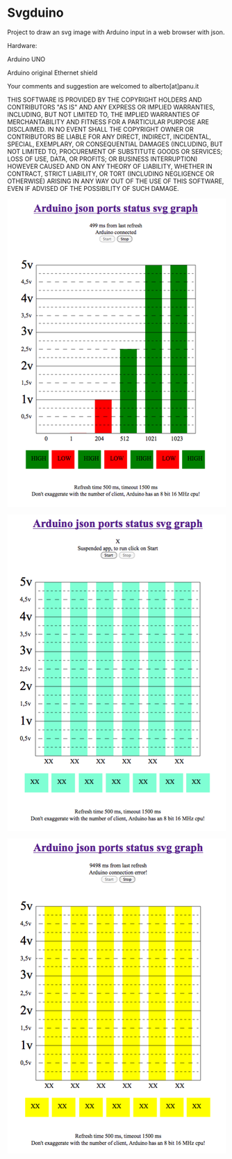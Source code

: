 Svgduino
==========

Project to draw an svg image with Arduino input in a web browser with json.

Hardware:

Arduino UNO

Arduino original Ethernet shield


Your comments and suggestion are welcomed to alberto[at]panu.it

THIS SOFTWARE IS PROVIDED BY THE COPYRIGHT HOLDERS AND CONTRIBUTORS "AS IS" AND ANY EXPRESS OR IMPLIED WARRANTIES, INCLUDING, BUT NOT LIMITED TO, THE IMPLIED WARRANTIES OF MERCHANTABILITY AND FITNESS FOR A PARTICULAR PURPOSE ARE DISCLAIMED. IN NO EVENT SHALL THE COPYRIGHT OWNER OR CONTRIBUTORS BE LIABLE FOR ANY DIRECT, INDIRECT, INCIDENTAL, SPECIAL, EXEMPLARY, OR CONSEQUENTIAL DAMAGES (INCLUDING, BUT NOT LIMITED TO, PROCUREMENT OF SUBSTITUTE GOODS OR SERVICES; LOSS OF USE, DATA, OR PROFITS; OR BUSINESS INTERRUPTION) HOWEVER CAUSED AND ON ANY THEORY OF LIABILITY, WHETHER IN CONTRACT, STRICT LIABILITY, OR TORT (INCLUDING NEGLIGENCE OR OTHERWISE) ARISING IN ANY WAY OUT OF THE USE OF THIS SOFTWARE, EVEN IF ADVISED OF THE POSSIBILITY OF SUCH DAMAGE.

![Demo](https://github.com/bigjohnson/GitHubAssets/blob/master/Svgduino/svgduino1.png?raw=true)

![Demo](https://github.com/bigjohnson/GitHubAssets/blob/master/Svgduino/svgduino2.png?raw=true)

![Demo](https://github.com/bigjohnson/GitHubAssets/blob/master/Svgduino/svgduino3.png?raw=true)
